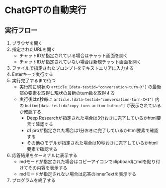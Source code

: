 # ChatGPTの自動実行

## 実行フロー
1. ブラウザを開く
2. 指定されたURLを開く
    - チャットIDが指定されている場合はチャット画面を開く
    - チャットIDが指定されていない場合は新規チャット画面を開く
3. ファイルで指定されたプロンプトをテキストエリアに入力する
4. Enterキーで実行する
5. 実行完了するまで待つ
    - 実行前に現状の `article.[data-testid="conversation-turn-X"]` の最後部の要素を取得し現状の最新のturn数を取得する
    - 実行後はn秒毎に `article.[data-testid="conversation-turn-X+1"]` 内の `button[data-testid="copy-turn-action-button"]` が表示されているか確認する
        - Deep Researchが指定された場合は3分おきに完了しているかhtml要素で確認する
        - o1 proが指定された場合は1分おきに完了しているかhtml要素で確認する
        - その他のモデルが指定された場合は10秒おきに完了しているかhtml要素で確認する
6. 応答結果をターミナルに表示する
    - mdモードが指定された場合はコピーアイコンでclipboardにmdを貼り付けてその内容を表示する
    - mdモードが指定されない場合は応答のinnerTextを表示する
7. プログラムを終了する